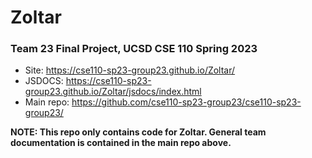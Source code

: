 # Zoltar
### Team 23 Final Project, UCSD CSE 110 Spring 2023

- Site: https://cse110-sp23-group23.github.io/Zoltar/
- JSDOCS: https://cse110-sp23-group23.github.io/Zoltar/jsdocs/index.html
- Main repo: https://github.com/cse110-sp23-group23/cse110-sp23-group23/

**NOTE: This repo only contains code for Zoltar. General team documentation is contained in the main repo above.**
